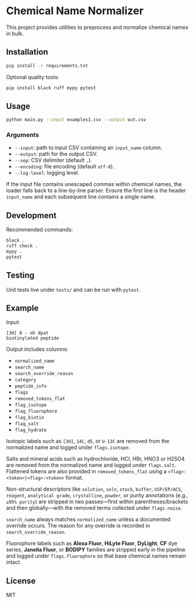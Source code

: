 # Chemical Name Normalizer

This project provides utilities to preprocess and normalize chemical names in bulk.

## Installation

```bash
pip install -r requirements.txt
```

Optional quality tools:

```bash
pip install black ruff mypy pytest
```

## Usage

```bash
python main.py --input examples1.csv --output out.csv
```

### Arguments

- `--input`: path to input CSV containing an `input_name` column.
- `--output`: path for the output CSV.
- `--sep`: CSV delimiter (default `,`).
- `--encoding`: file encoding (default `utf-8`).
- `--log-level`: logging level.

If the input file contains unescaped commas within chemical names, the loader
falls back to a line-by-line parser. Ensure the first line is the header
`input_name` and each subsequent line contains a single name.

## Development

Recommended commands:

```bash
black .
ruff check .
mypy .
pytest
```

## Testing

Unit tests live under `tests/` and can be run with `pytest`.

## Example

Input:
```
[3H] 8 - oh dpat
biotinylated peptide
```

Output includes columns:
- `normalized_name`
- `search_name`
- `search_override_reason`
- `category`
- `peptide_info`
- `flags`
- `removed_tokens_flat`
- `flag_isotope`
- `flag_fluorophore`
- `flag_biotin`
- `flag_salt`
- `flag_hydrate`

Isotopic labels such as `[3H]`, `14C`, `d5`, or `U-13C` are removed from the
normalized name and logged under `flags.isotope`.

Salts and mineral acids such as hydrochloride, HCl, HBr, HNO3 or H2SO4 are
removed from the normalized name and logged under `flags.salt`. Flattened
tokens are also provided in `removed_tokens_flat` using a
`<flag>:<token>|<flag>:<token>` format.

Non-structural descriptors like `solution`, `soln`, `stock`, `buffer`,
`USP/EP/ACS`, `reagent`, `analytical grade`, `crystalline`, `powder`, or
purity annotations (e.g., `≥95% purity`) are stripped in two passes—first within
parentheses/brackets and then globally—with the removed terms collected under
`flags.noise`.

`search_name` always matches `normalized_name` unless a documented override
occurs. The reason for any override is recorded in `search_override_reason`.

Fluorophore labels such as **Alexa Fluor**, **HiLyte Fluor**, **DyLight**,
**CF** dye series, **Janelia Fluor**, or **BODIPY** families are stripped
early in the pipeline and logged under `flags.fluorophore` so that base
chemical names remain intact.

## License

MIT
